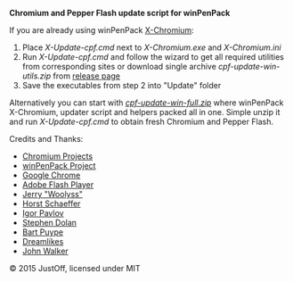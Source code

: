 **Chromium and Pepper Flash update script for winPenPack**

If you are already using winPenPack [X-Chromium](http://www.winpenpack.com/en/download.php?view.1082):

1. Place *X-Update-cpf.cmd* next to *X-Chromium.exe* and *X-Chromium.ini*
2. Run *X-Update-cpf.cmd* and follow the wizard to get all required utilities from corresponding sites or download single archive *cpf-update-win-utils.zip* from [release page](https://github.com/JustOff/cpf-update-win/releases/latest)
3. Save the executables from step 2 into "Update" folder
 
Alternatively you can start with *[cpf-update-win-full.zip](https://github.com/JustOff/cpf-update-win/releases/latest)* where winPenPack X-Chromium, updater script and helpers packed all in one. Simple unzip it and run *X-Update-cpf.cmd* to obtain fresh Chromium and Pepper Flash.

Credits and Thanks:
* [Chromium Projects](http://www.chromium.org/)
* [winPenPack Project](http://www.winpenpack.com/)
* [Google Chrome](https://www.google.com/chrome/)
* [Adobe Flash Player](http://get.adobe.com/flashplayer/)
* [Jerry "Woolyss"](http://chromium.woolyss.com/)
* [Horst Schaeffer](http://www.horstmuc.de/)
* [Igor Pavlov](http://www.7-zip.org/)
* [Stephen Dolan](http://stedolan.github.io/jq/)
* [Bart Puype](http://users.ugent.be/~bpuype/wget/)
* [Dreamlikes](https://code.google.com/p/gnu-on-windows/)
* [John Walker](https://www.fourmilab.ch/md5/)

&copy; 2015 JustOff, licensed under MIT
